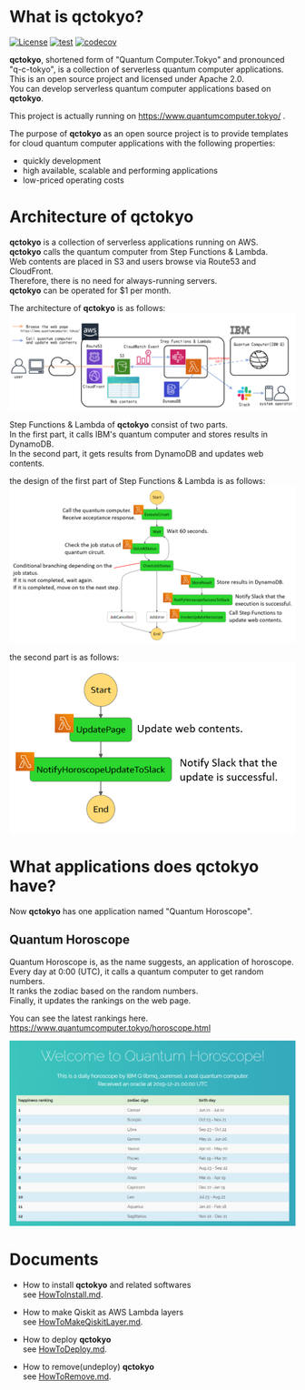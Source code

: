 # What is **qctokyo**?
[![License](https://img.shields.io/github/license/snuffkin/qctokyo.svg?style=flat)](https://opensource.org/licenses/Apache-2.0)
[![test](https://github.com/snuffkin/qctokyo/workflows/test/badge.svg?branch=master)](https://github.com/snuffkin/qctokyo/actions)
[![codecov](https://codecov.io/gh/snuffkin/qctokyo/branch/master/graph/badge.svg)](https://codecov.io/gh/snuffkin/qctokyo)

**qctokyo**, shortened form of "Quantum Computer.Tokyo" and pronounced "q-c-tokyo", is a collection of serverless quantum computer applications.  
This is an open source project and licensed under Apache 2.0.  
You can develop serverless quantum computer applications based on **qctokyo**.

This project is actually running on https://www.quantumcomputer.tokyo/ .

The purpose of **qctokyo** as an open source project is to provide templates for cloud quantum computer applications with the following properties:
- quickly development
- high available, scalable and performing applications
- low-priced operating costs

# Architecture of **qctokyo**

**qctokyo** is a collection of serverless applications running on AWS.  
**qctokyo** calls the quantum computer from Step Functions & Lambda.  
Web contents are placed in S3 and users browse via Route53 and CloudFront.  
Therefore, there is no need for always-running servers.  
**qctokyo** can be operated for $1 per month.

The architecture of **qctokyo** is as follows:
![architecture](docs/images/architecture.png)

Step Functions & Lambda of **qctokyo** consist of two parts.  
In the first part, it calls IBM's quantum computer and stores results in DynamoDB.  
In the second part, it gets results from DynamoDB and updates web contents.  

the design of the first part of Step Functions & Lambda is as follows:  
![architecture](docs/images/design_1st_part.png)

the second part is as follows:  
![architecture](docs/images/design_2nd_part.png)

# What applications does **qctokyo** have?

Now **qctokyo** has one application named "Quantum Horoscope".  

## Quantum Horoscope

Quantum Horoscope is, as the name suggests, an application of horoscope.  
Every day at 0:00 (UTC), it calls a quantum computer to get random numbers.  
It ranks the zodiac based on the random numbers.  
Finally, it updates the rankings on the web page.  

You can see the latest rankings here.  
https://www.quantumcomputer.tokyo/horoscope.html

![architecture](docs/images/horoscope.png)


# Documents

* How to install **qctokyo** and related softwares  
  see [HowToInstall.md](docs/HowToInstall.md).

* How to make Qiskit as AWS Lambda layers  
  see [HowToMakeQiskitLayer.md](docs/HowToMakeQiskitLayer.md).

* How to deploy **qctokyo**  
  see [HowToDeploy.md](docs/HowToDeploy.md).

* How to remove(undeploy) **qctokyo**  
  see [HowToRemove.md](docs/HowToRemove.md).

